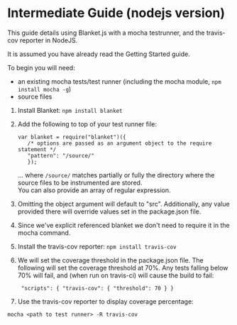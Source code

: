 # Intermediate Guide (nodejs version)

This guide details using Blanket.js with a mocha testrunner, and the travis-cov reporter in NodeJS.

It is assumed you have already read the Getting Started guide.

To begin you will need:  
* an existing mocha tests/test runner (including the mocha module, `npm install mocha -g`)
* source files

1. Install Blanket: `npm install blanket`

2. Add the following to top of your test runner file:

    ```  
    var blanket = require("blanket")({  
       /* options are passed as an argument object to the require statement */  
       "pattern": "/source/"  
       });  
    ```
 
    ... where `/source/` matches partially or fully the directory where the source files to be instrumented are stored.  
    You can also provide an array of regular expression.  

3. Omitting the object argument will default to "src".  Additionally, any value provided there will override values set in the package.json file.

4. Since we've explicit referenced blanket we don't need to require it in the mocha command.

5. Install the travis-cov reporter: `npm install travis-cov`

6. We will set the coverage threshold in the package.json file.  The following will set the coverage threshold at 70%.  Any tests falling below 70% will fail, and (when run on travis-ci) will cause the build to fail:

    ` "scripts": {
    "travis-cov": {
      "threshold": 70
    }
}`

7. Use the travis-cov reporter to display coverage percentage:

```mocha <path to test runner> -R travis-cov```

